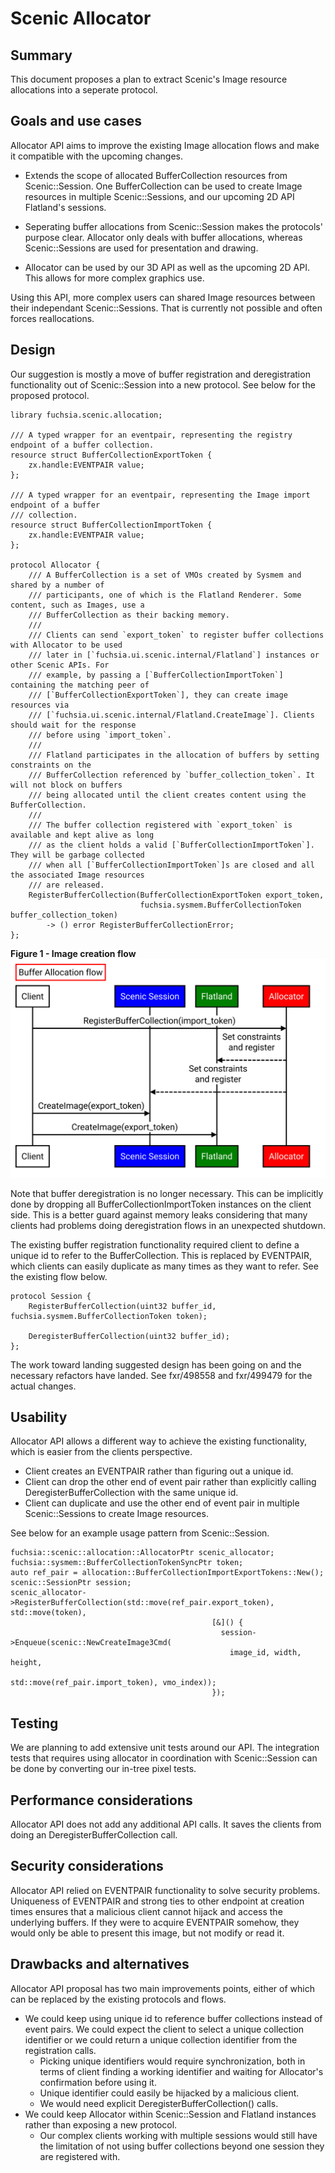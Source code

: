 # Scenic Allocator

## Summary

This document proposes a plan to extract Scenic's Image resource allocations into a
seperate protocol.

## Goals and use cases

Allocator API aims to improve the existing Image allocation flows and make it compatible
with the upcoming changes.

  + Extends the scope of allocated BufferCollection resources from Scenic::Session. One
    BufferCollection can be used to create Image resources in multiple Scenic::Sessions,
    and our upcoming 2D API Flatland's sessions.

  + Seperating buffer allocations from Scenic::Session makes the protocols' purpose clear.
    Allocator only deals with buffer allocations, whereas Scenic::Sessions are used for
    presentation and drawing.

  + Allocator can be used by our 3D API as well as the upcoming 2D API. This allows for
    more complex graphics use.

Using this API, more complex users can shared Image resources between their independant
Scenic::Sessions. That is currently not possible and often forces reallocations.

## Design

Our suggestion is mostly a move of buffer registration and deregistration functionality
out of Scenic::Session into a new protocol. See below for the proposed protocol.

```
library fuchsia.scenic.allocation;

/// A typed wrapper for an eventpair, representing the registry endpoint of a buffer collection.
resource struct BufferCollectionExportToken {
    zx.handle:EVENTPAIR value;
};

/// A typed wrapper for an eventpair, representing the Image import endpoint of a buffer
/// collection.
resource struct BufferCollectionImportToken {
    zx.handle:EVENTPAIR value;
};

protocol Allocator {
    /// A BufferCollection is a set of VMOs created by Sysmem and shared by a number of
    /// participants, one of which is the Flatland Renderer. Some content, such as Images, use a
    /// BufferCollection as their backing memory.
    ///
    /// Clients can send `export_token` to register buffer collections with Allocator to be used
    /// later in [`fuchsia.ui.scenic.internal/Flatland`] instances or other Scenic APIs. For
    /// example, by passing a [`BufferCollectionImportToken`] containing the matching peer of
    /// [`BufferCollectionExportToken`], they can create image resources via
    /// [`fuchsia.ui.scenic.internal/Flatland.CreateImage`]. Clients should wait for the response
    /// before using `import_token`.
    ///
    /// Flatland participates in the allocation of buffers by setting constraints on the
    /// BufferCollection referenced by `buffer_collection_token`. It will not block on buffers
    /// being allocated until the client creates content using the BufferCollection.
    ///
    /// The buffer collection registered with `export_token` is available and kept alive as long
    /// as the client holds a valid [`BufferCollectionImportToken`]. They will be garbage collected
    /// when all [`BufferCollectionImportToken`]s are closed and all the associated Image resources
    /// are released.
    RegisterBufferCollection(BufferCollectionExportToken export_token,
                             fuchsia.sysmem.BufferCollectionToken buffer_collection_token)
        -> () error RegisterBufferCollectionError;
};
```

**Figure 1 - Image creation flow**
![This figure presents the relationship client, Allocator and presentation APIs.](resources/scenic_allocator/figure_1.svg "Figure 1")

Note that buffer deregistration is no longer necessary. This can be implicitly done by dropping
all BufferCollectionImportToken instances on the client side. This is a better guard against
memory leaks considering that many clients had problems doing deregistration flows in an unexpected
shutdown.

The existing buffer registration functionality required client to define a unique id to refer to
the BufferCollection. This is replaced by EVENTPAIR, which clients can easily duplicate as many
times as they want to refer. See the existing flow below.

```
protocol Session {
    RegisterBufferCollection(uint32 buffer_id, fuchsia.sysmem.BufferCollectionToken token);

    DeregisterBufferCollection(uint32 buffer_id);
};
```

The work toward landing suggested design has been going on and the necessary refactors have landed.
See fxr/498558 and fxr/499479 for the actual changes.

## Usability

Allocator API allows a different way to achieve the existing functionality, which is easier
from the clients perspective.

  + Client creates an EVENTPAIR rather than figuring out a unique id.
  + Client can drop the other end of event pair rather than explicitly calling
    DeregisterBufferCollection with the same unique id.
  + Client can duplicate and use the other end of event pair in multiple Scenic::Sessions
    to create Image resources.

See below for an example usage pattern from Scenic::Session.

```
fuchsia::scenic::allocation::AllocatorPtr scenic_allocator;
fuchsia::sysmem::BufferCollectionTokenSyncPtr token;
auto ref_pair = allocation::BufferCollectionImportExportTokens::New();
scenic::SessionPtr session;
scenic_allocator->RegisterBufferCollection(std::move(ref_pair.export_token), std::move(token),
                                             [&]() {
                                               session->Enqueue(scenic::NewCreateImage3Cmd(
                                                 image_id, width, height,
                                                 std::move(ref_pair.import_token), vmo_index));
                                             });
```

## Testing

We are planning to add extensive unit tests around our API. The integration tests that
requires using allocator in coordination with Scenic::Session can be done by converting
our in-tree pixel tests.

## Performance considerations

Allocator API does not add any additional API calls. It saves the clients from doing an
DeregisterBufferCollection call.

## Security considerations

Allocator API relied on EVENTPAIR functionality to solve security problems. Uniqueness
of EVENTPAIR and strong ties to other endpoint at creation times ensures that a malicious client
cannot hijack and access the underlying buffers. If they were to acquire EVENTPAIR somehow, they
would only be able to present this image, but not modify or read it.

## Drawbacks and alternatives

Allocator API proposal has two main improvements points, either of which can be replaced by the
existing protocols and flows.

  + We could keep using unique id to reference buffer collections instead of event pairs. We could
    expect the client to select a unique collection identifier or we could return a unique
    collection identifier from the registration calls.
    + Picking unique identifiers would require synchronization, both in terms of client finding a
      working identifier and waiting for Allocator's confirmation before using it.
    + Unique identifier could easily be hijacked by a malicious client.
    + We would need explicit DeregisterBufferCollection() calls.
  + We could keep Allocator within Scenic::Session and Flatland instances rather than exposing a new
    protocol.
    + Our complex clients working with multiple sessions would still have the limitation of not
      using buffer collections beyond one session they are registered with.
